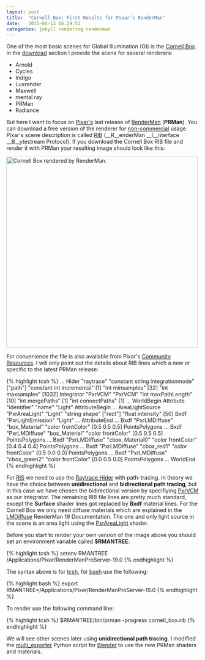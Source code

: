 ```yaml
---
layout: post
title:  "Cornell Box: First Results for Pixar’s RenderMan"
date:   2015-04-13 16:29:51
categories: jekyll rendering renderman
---
```


One of the most basic scenes for Global Illumination (GI) is the
[Cornell Box][cornell_box]. In the [download][download] section I
provide the scene for several renderers:

+ Arnold
+ Cycles
+ Indigo
+ Luxrender
+ Maxwell
+ mental ray
+ PRMan
+ Radiance

But here I want to focus on [Pixar's][Pixar] last release of
[RenderMan][renderman] (__PRMan__). You can download a free version of
the renderer for [non-commercial][nc-prman] usage. Pixar's scene
description is called [RIB][RIB] (__R__enderMan __I__nterface
__B__ytestream Protocol). If you download the Cornell Box RIB file and
render it with PRMan your resulting image should look like this:

<p class="text-center"><img src="/assets/cornell_box_prman.png"
alt="Cornell Box rendered by RenderMan."  width="500"
class="img-thumbnail"/></p>

For convenience the file is also available from Pixar's [Community
Resources][resources]. I will only point out the details about RIB
lines which a new or specific to the latest PRMan release:

{% highlight tcsh %}
...
Hider "raytrace" 
  "constant string integrationmode" ["path"]
  "constant int incremental" [1]
  "int minsamples" [32]
  "int maxsamples" [1032]
Integrator "PxrVCM" "PxrVCM"
  "int maxPathLength" [10]
  "int mergePaths" [1]
  "int connectPaths" [1]
...
WorldBegin
  Attribute "identifier" "name" "Light"
  AttributeBegin
    ...
    AreaLightSource "PxrAreaLight"
      "Light" "string shape" ["rect"]
      "float intensity" [50]
    Bxdf "PxrLightEmission" "Light"
    ...
  AttributeEnd
    ...
    Bxdf "PxrLMDiffuse" "box_Material" "color frontColor" [0.5 0.5 0.5]
    PointsPolygons
    ...
    Bxdf "PxrLMDiffuse" "box_Material" "color frontColor" [0.5 0.5 0.5]
    PointsPolygons
    ...
    Bxdf "PxrLMDiffuse" "cbox_Material0" "color frontColor" [0.4 0.4 0.4]
    PointsPolygons
    ...
    Bxdf "PxrLMDiffuse" "cbox_red1" "color frontColor" [0.5 0.0 0.0]
    PointsPolygons
    ...
    Bxdf "PxrLMDiffuse" "cbox_green2" "color frontColor" [0.0 0.5 0.0]
    PointsPolygons
    ...
WorldEnd
{% endhighlight %}

For [RIS][RIS] we need to use the [Raytrace Hider][hider] with
path-tracing. In theory we have the choice between __unidirectional__
and __bidirectional path tracing__, but in this case we have chosen
the bidirectional version by specifiying [PxrVCM][PxrVCM] as our
integrator. The remaining RIB file lines are pretty much standard,
except the __Surface__ shader lines got replaced by __Bxdf__ material
lines. For the Cornell Box we only need diffuse materials which are
explained in the [LMDiffuse][LMDiffuse] RenderMan 19
Documentation. The one and only light source in the scene is an area
light using the [PxrAreaLight][PxrAreaLight] shader.

Before you start to render your own version of the image above you
should set an environment variable called __$RMANTREE__:

{% highlight tcsh %}
setenv RMANTREE /Applications/Pixar/RenderManProServer-19.0
{% endhighlight %}

The syntax above is for [tcsh][tcsh], for [bash][bash] use the
following:

{% highlight bash %}
export RMANTREE=/Applications/Pixar/RenderManProServer-19.0
{% endhighlight %}

To render use the following command line:

{% highlight tcsh %}
$RMANTREE/bin/prman -progress cornell_box.rib
{% endhighlight %}

We will see other scenes later using __unidirectional path
tracing__. I modified the [multi_exporter][multi_exporter] Python
script for [Blender][blender] to use the new PRMan shaders and materials.

[cornell_box]:    http://www.graphics.cornell.edu/online/box/history.html
[download]:       https://www.janwalter.org/download
[Pixar]:          http://www.pixar.com
[renderman]:      http://renderman.pixar.com
[nc-prman]:       http://renderman.pixar.com/view/non-commercial-renderman
[RIB]:            http://renderman.pixar.com/resources/current/RenderMan/ribBinding.html
[resources]:      https://community.renderman.pixar.com/article/400/cornell-box.html
[RIS]:            https://renderman.pixar.com/resources/current/RenderMan/risOverview.html
[hider]:          https://renderman.pixar.com/resources/current/RenderMan/risOptions.html#raytrace-hider
[PxrVCM]:         https://renderman.pixar.com/resources/current/RenderMan/PxrVCM.html
[LMDiffuse]:      https://renderman.pixar.com/resources/current/RenderMan/PxrLMDiffuse.html
[PxrAreaLight]:   http://renderman.pixar.com/resources/current/RenderMan/PxrAreaLight.html
[tcsh]:           https://en.wikipedia.org/wiki/Tcsh
[bash]:           https://en.wikipedia.org/wiki/Bash_%28Unix_shell%29
[multi_exporter]: https://bitbucket.org/wahn/blender-add-ons/wiki/Home
[blender]:        https://www.blender.org

